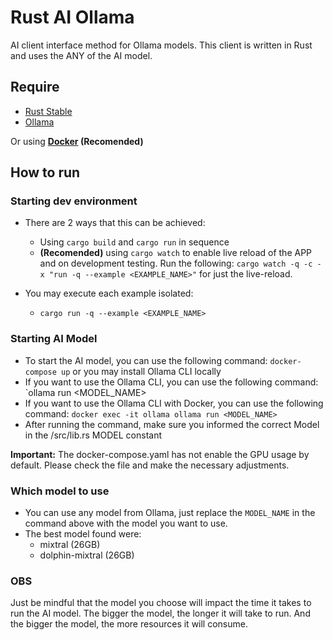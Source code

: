# Rust AI Ollama

AI client interface method for Ollama models. This client is written in Rust and uses the ANY of the AI model.

## Require

- [Rust Stable](https://rustup.rs)
- [Ollama](https://ollama.ai)

Or using **[Docker](https://www.docker.com/) (Recomended)**

## How to run

### Starting dev environment

- There are 2 ways that this can be achieved:

  - Using `cargo build` and `cargo run` in sequence
  - **(Recomended)** using `cargo watch` to enable live reload of the APP and on development testing. Run the following: `cargo watch -q -c -x "run -q --example <EXAMPLE_NAME>"` for just the live-reload.

- You may execute each example isolated:
  - `cargo run -q --example <EXAMPLE_NAME>`

### Starting AI Model

- To start the AI model, you can use the following command: `docker-compose up` or you may install Ollama CLI locally
- If you want to use the Ollama CLI, you can use the following command: `ollama run <MODEL_NAME>
- If you want to use the Ollama CLI with Docker, you can use the following command: `docker exec -it ollama ollama run <MODEL_NAME>`
- After running the command, make sure you informed the correct Model in the /src/lib.rs MODEL constant

**Important:** The docker-compose.yaml has not enable the GPU usage by default. Please check the file and make the necessary adjustments.

### Which model to use

- You can use any model from Ollama, just replace the `MODEL_NAME` in the command above with the model you want to use.
- The best model found were:
  - mixtral (26GB)
  - dolphin-mixtral (26GB)

### OBS

Just be mindful that the model you choose will impact the time it takes to run the AI model. The bigger the model, the longer it will take to run. And the bigger the model, the more resources it will consume.
